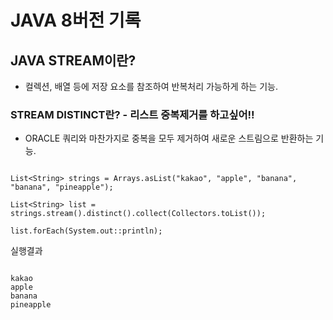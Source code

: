 # JAVA 8버전 기록

## JAVA STREAM이란?

- 컬렉션, 배열 등에 저장 요소를 참조하여 반복처리 가능하게 하는 기능.

### STREAM DISTINCT란? - 리스트 중복제거를 하고싶어!!

- ORACLE 쿼리와 마찬가지로 중복을 모두 제거하여 새로운 스트림으로 반환하는 기능.

```

List<String> strings = Arrays.asList("kakao", "apple", "banana", "banana", "pineapple");

List<String> list = strings.stream().distinct().collect(Collectors.toList());

list.forEach(System.out::println);

```

실행결과
```

kakao
apple
banana
pineapple

```
